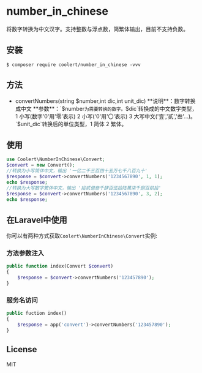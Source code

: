 <h1> number_in_chinese </h1>

<p>将数字转换为中文汉字。支持整数与浮点数，简繁体输出，目前不支持负数。</p>


## 安装

```shell
$ composer require coolert/number_in_chinese -vvv
```

## 方法

* convertNumbers(string $number,int dic,int unit_dic)  
**说明**：数字转换成中文  
**参数**：`$number`为需要转换的数字。`$dic`转换成的中文数字类型，1 小写(数字'0'用'零’表示) 2 小写('0'用'〇‘表示) 3 大写中文('壹','贰','叁'...)。
`$unit_dic`转换后的单位类型，1 简体 2 繁体。

## 使用

```php
use Coolert\NumberInChinese\Convert;
$convert = new Convert();
//转换为小写简体中文，输出 '一亿二千三百四十五万七千八百九十'
$response = $convert->convertNumbers('1234567890', 1, 1);
echo $response;
//转换为大写数字繁体中文，输出 '拾贰億叁千肆百伍拾陆萬柒千捌百镹拾'
$response = $convert->convertNumbers('1234567890', 3, 2);
echo $response;
```

## 在Laravel中使用

你可以有两种方式获取`Coolert\NumberInChinese\Convert`实例:

### 方法参数注入

```php
public function index(Convert $convert)
{
    $response = $convert->convertNumbers('123457890');
}

```

### 服务名访问

```php
public fuction index()
{
    $response = app('convert')->convertNumbers('123457890');
}
```

## License

MIT